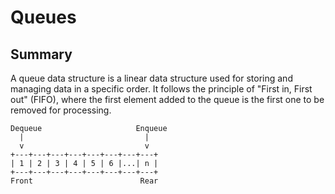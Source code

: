 # Queues

## Summary

A queue data structure is a linear data structure used for storing and managing data in a specific order.  It follows
the principle of "First in, First out" (FIFO), where the first element added to the queue is the first one to be removed
for processing.

```
Dequeue                     Enqueue
  |                           |
  v                           v
+---+---+---+---+---+---+---+---+
| 1 | 2 | 3 | 4 | 5 | 6 |...| n |
+---+---+---+---+---+---+---+---+
Front                        Rear
```
